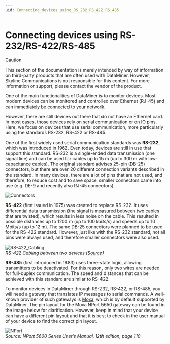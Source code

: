 ```yaml
---
uid: Connecting_devices_using_RS_232_RS_422_RS_485
---
```


# Connecting devices using RS-232/RS-422/RS-485

> [!CAUTION]
> This section of the documentation is merely intended by way of information on third-party products that are often used with DataMiner. However, Skyline Communications is not responsible for this content. For more information or support, please contact the vendor of the product.

One of the main functionalities of DataMiner is to monitor devices. Most modern devices can be monitored and controlled over Ethernet (RJ-45) and can immediately be connected to your network.

However, there are still devices out there that do not have an Ethernet card. In most cases, those devices rely on serial communication or on IO pins. Here, we focus on devices that use serial communication, more particularly using the standards RS-232, RS-422 or RS-485.

One of the first widely used serial communication standards was **RS-232**, which was introduced in 1962. Even today, devices are still in use that support this standard. RS-232 is a single-ended data transmission (one signal line) and can be used for cables up to 15 m (up to 300 m with low-capacitance cables). The original standard advises 25-pin (DB-25) connectors, but there are over 20 different connection variants described in the standard. In many devices, there are a lot of pins that are not used, and therefore, to reduce cost and to save space, smaller connectors came into use (e.g. DE-9 and recently also RJ-45 connectors).

![Connectors](~/dataminer/images/Connectors.png)

**RS-422** (first issued in 1975) was created to replace RS-232. It uses differential data transmission (the signal is measured between two cables that are twisted), which results in less noise on the cable. This resulted in possible distances up to 1200 m (up to 100 kbits/s) and speeds up to 10 Mbits/s (up to 12 m). The same DB-25 connectors were planned to be used for the RS-422 standard. However, just like with the RS-232 standard, not all pins were always used, and therefore smaller connectors were also used.

![RS-422_Cabling](~/dataminer/images/RS-422_Cabling.png)<br>
*RS-422 Cabling between two devices [(Source)](http://docplayer.net/22370634-A-practical-guide-to-using-rs-422-and-rs-485-serial-interfaces-v-1-0.html)*

**RS-485** (first introduced in 1983) uses three-state logic, allowing transmitters to be deactivated. For this reason, only two wires are needed for full-duplex communication. The speed and distances that can be achieved with this standard are similar to RS-422.

To monitor devices in DataMiner through RS-232, RS-422, or RS-485, you will need a gateway that translates IP messages to serial commands. A well-known provider of such gateways is [Moxa](https://www.moxa.com/en/products/industrial-edge-connectivity/serial-device-servers/general-device-servers), which is by default supported by DataMiner. The pin layout for the Moxa NPort 5650 gateway can be found in the image below for clarification. However, keep in mind that your device can have a different pin layout and that it is best to check in the user manual of your device to find the correct pin layout.

![NPort](~/dataminer/images/MoxaExamplepinLayout.png)<br>
*Source: NPort 5600 Series User’s Manual, 12th edition, page 110*
